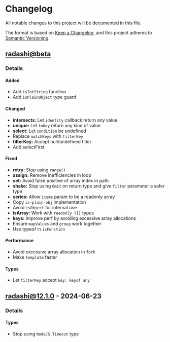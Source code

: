 # Changelog

All notable changes to this project will be documented in this file.

The format is based on [Keep a Changelog](https://keepachangelog.com/en/1.0.0/),
and this project adheres to [Semantic Versioning](https://semver.org/spec/v2.0.0.html).

## [radashi@beta]
### Details
#### <!-- 03 -->Added
- Add `isIntString` function
- Add `isPlainObject` type guard

#### <!-- 05 -->Changed
- **intersects:** Let `identity` callback return any value
- **unique:** Let `toKey` return any kind of value
- **select:** Let `condition` be undefined
- Replace `matchKeys` with `filterKey`
- **filterKey:** Accept null/undefined filter
- Add selectFirst

#### <!-- 06 -->Fixed
- **retry:** Stop using `range()`
- **assign:** Remove inefficiencies in loop
- **set:** Avoid false positive of array index in path
- **shake:** Stop using `Omit` on return type and give `filter` parameter a safer type
- **series:** Allow `items` param to be a readonly array
- Copy `is-plain-obj` implementation
- Avoid `isObject` for internal use
- **isArray:** Work with `readonly T[]` types
- **keys:** Improve perf by avoiding excessive array allocations
- Ensure `mapValues` and `group` work together
- Use typeof in `isFunction`

#### <!-- 07 -->Performance
- Avoid excessive array allocation in `fork`
- Make `template` faster

#### <!-- 08 -->Types
- Let `filterKey` accept `key: keyof any`

## [radashi@12.1.0] - 2024-06-23
### Details
#### <!-- 08 -->Types
- Stop using `NodeJS.Timeout` type

[radashi@beta]: https://github.com///compare/v12.1.0..HEAD
[radashi@12.1.0]: https://github.com///compare/v12.0.0..v12.1.0

<!-- generated by git-cliff -->
